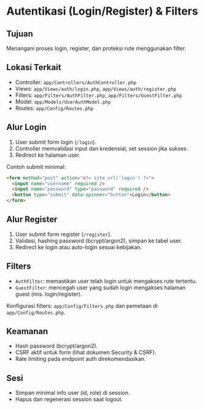 # Autentikasi (Login/Register) & Filters

## Tujuan

Menangani proses login, register, dan proteksi rute menggunakan filter.

## Lokasi Terkait

- Controller: `app/Controllers/AuthController.php`
- Views: `app/Views/auth/login.php`, `app/Views/auth/register.php`
- Filters: `app/Filters/AuthFilter.php`, `app/Filters/GuestFilter.php`
- Model: `app/Models/UserAuthModel.php`
- Routes: `app/Config/Routes.php`

## Alur Login

1. User submit form login (`/login`).
2. Controller memvalidasi input dan kredensial, set session jika sukses.
3. Redirect ke halaman user.

Contoh submit minimal:

```html
<form method="post" action="<?= site_url('login') ?>">
  <input name="username" required />
  <input name="password" type="password" required />
  <button type="submit" data-spinner="button">Login</button>
</form>
```

## Alur Register

1. User submit form register (`/register`).
2. Validasi, hashing password (bcrypt/argon2), simpan ke tabel user.
3. Redirect ke login atau auto-login sesuai kebijakan.

## Filters

- `AuthFilter`: memastikan user telah login untuk mengakses rute tertentu.
- `GuestFilter`: mencegah user yang sudah login mengakses halaman guest (mis. login/register).

Konfigurasi filters: `app/Config/Filters.php` dan pemetaan di `app/Config/Routes.php`.

## Keamanan

- Hash password (bcrypt/argon2).
- CSRF aktif untuk form (lihat dokumen Security & CSRF).
- Rate limiting pada endpoint auth direkomendasikan.

## Sesi

- Simpan minimal info user (id, role) di session.
- Hapus dan regenerasi session saat logout.
